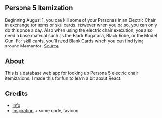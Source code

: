 ## Persona 5 Itemization

Beginning August 1, you can kill some of your Personas in an Electric Chair in exchange for items or skill cards. However when you do so, you can only do this once a day. Also when using the electric chair execution, you also need a base material such as the Black Kogatana, Black Robe, or the Model Gun. For skill cards, you’ll need Blank Cards which you can find lying around Mementos. [Source](https://samurai-gamers.com/persona-5/item-skill-conversion-electric-chair/)

## About

This is a database web app for looking up Persona 5 electric chair itemizations. I made this for fun to learn a bit about React.

## Credits

* [Info](https://docs.google.com/spreadsheets/d/1g2AQXcNtzuhdVlx77Y0V6O41uJyrNW2wpKPYlY-TFr8/)
* [Inspiration](https://github.com/chinhodado/persona5_calculator) + some code, favicon